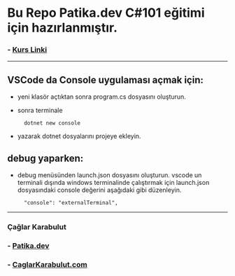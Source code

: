 # Bu Repo Patika.dev C#101 eğitimi için hazırlanmıştır.

### - [Kurs Linki](https://app.patika.dev/courses/csharp-101)

---

## VSCode da Console uygulaması açmak için:

- yeni klasör açtıktan sonra program.cs dosyasını oluşturun.

- sonra terminale

        dotnet new console

- yazarak dotnet dosyalarını projeye ekleyin.

## debug yaparken:

- debug menüsünden launch.json dosyasını oluşturun.
  vscode un terminali dışında windows terminalinde çalıştırmak için launch.json dosyasındaki console değerini aşağıdaki gibi düzenleyin.

        "console": "externalTerminal",

---

### Çağlar Karabulut

### - [Patika.dev](https://app.patika.dev/caglarkarabulut)

### - [CaglarKarabulut.com](https://caglarkarabulut.com)
